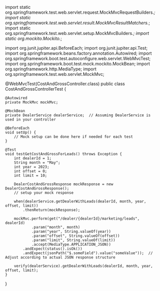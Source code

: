 import static org.springframework.test.web.servlet.request.MockMvcRequestBuilders.*;
import static org.springframework.test.web.servlet.result.MockMvcResultMatchers.*;
import static org.springframework.test.web.servlet.setup.MockMvcBuilders.*;
import static org.mockito.Mockito.*;

import org.junit.jupiter.api.BeforeEach;
import org.junit.jupiter.api.Test;
import org.springframework.beans.factory.annotation.Autowired;
import org.springframework.boot.test.autoconfigure.web.servlet.WebMvcTest;
import org.springframework.boot.test.mock.mockito.MockBean;
import org.springframework.http.MediaType;
import org.springframework.test.web.servlet.MockMvc;

@WebMvcTest(CostAndGrossController.class)
public class CostAndGrossControllerTest {

    @Autowired
    private MockMvc mockMvc;

    @MockBean
    private DealerService dealerService;  // Assuming DealerService is used in your controller

    @BeforeEach
    void setUp() {
        // Mock setup can be done here if needed for each test
    }

    @Test
    void testGetCostAndGrossForLeads() throws Exception {
        int dealerId = 1;
        String month = "May";
        int year = 2023;
        int offset = 0;
        int limit = 10;

        DealerCostAndGrossResponse mockResponse = new DealerCostAndGrossResponse();
        // setup your mock response

        when(dealerService.getDealerWithLeads(dealerId, month, year, offset, limit))
            .thenReturn(mockResponse);

        mockMvc.perform(get("/dealer/{dealerId}/marketing/leads", dealerId)
                .param("month", month)
                .param("year", String.valueOf(year))
                .param("offset", String.valueOf(offset))
                .param("limit", String.valueOf(limit))
                .accept(MediaType.APPLICATION_JSON))
            .andExpect(status().isOk())
            .andExpect(jsonPath("$.someField").value("someValue"));  // Adjust according to actual JSON response structure

        verify(dealerService).getDealerWithLeads(dealerId, month, year, offset, limit);
    }
}
        
